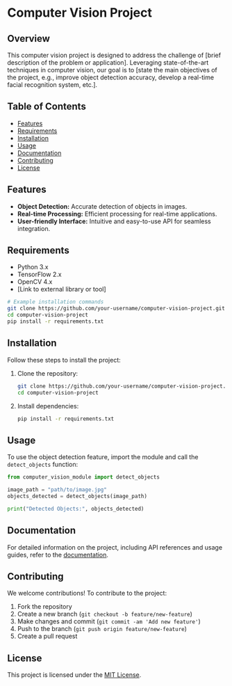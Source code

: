 # Computer Vision Project

## Overview

This computer vision project is designed to address the challenge of [brief description of the problem or application]. Leveraging state-of-the-art techniques in computer vision, our goal is to [state the main objectives of the project, e.g., improve object detection accuracy, develop a real-time facial recognition system, etc.].

## Table of Contents

- [Features](#features)
- [Requirements](#requirements)
- [Installation](#installation)
- [Usage](#usage)
- [Documentation](#documentation)
- [Contributing](#contributing)
- [License](#license)

## Features

- **Object Detection:** Accurate detection of objects in images.
- **Real-time Processing:** Efficient processing for real-time applications.
- **User-friendly Interface:** Intuitive and easy-to-use API for seamless integration.

## Requirements

- Python 3.x
- TensorFlow 2.x
- OpenCV 4.x
- [Link to external library or tool]

```bash
# Example installation commands
git clone https://github.com/your-username/computer-vision-project.git
cd computer-vision-project
pip install -r requirements.txt
```

## Installation

Follow these steps to install the project:

1. Clone the repository:

   ```bash
   git clone https://github.com/your-username/computer-vision-project.git
   cd computer-vision-project
   ```

2. Install dependencies:

   ```bash
   pip install -r requirements.txt
   ```

## Usage

To use the object detection feature, import the module and call the `detect_objects` function:

```python
from computer_vision_module import detect_objects

image_path = "path/to/image.jpg"
objects_detected = detect_objects(image_path)

print("Detected Objects:", objects_detected)
```

## Documentation

For detailed information on the project, including API references and usage guides, refer to the [documentation](docs/README.md).

## Contributing

We welcome contributions! To contribute to the project:

1. Fork the repository
2. Create a new branch (`git checkout -b feature/new-feature`)
3. Make changes and commit (`git commit -am 'Add new feature'`)
4. Push to the branch (`git push origin feature/new-feature`)
5. Create a pull request

## License

This project is licensed under the [MIT License](LICENSE.md).
